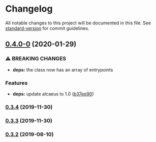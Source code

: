 # Changelog

All notable changes to this project will be documented in this file. See [standard-version](https://github.com/conventional-changelog/standard-version) for commit guidelines.

## [0.4.0-0](https://github.com/hypermedia-app/alcaeus-loader/compare/v0.3.4...v0.4.0-0) (2020-01-29)


### ⚠ BREAKING CHANGES

* **deps:** the class now has an array of entrypoints

### Features

* **deps:** update alcaeus to 1.0 ([b37ee90](https://github.com/hypermedia-app/alcaeus-loader/commit/b37ee90))

### [0.3.4](https://github.com/hypermedia-app/alcaeus-loader/compare/v0.3.3...v0.3.4) (2019-11-30)

### [0.3.3](https://github.com/hypermedia-app/alcaeus-loader/compare/v0.3.2...v0.3.3) (2019-11-30)

### [0.3.2](https://github.com/hypermedia-app/alcaeus-loader/compare/v0.3.1...v0.3.2) (2019-08-10)
